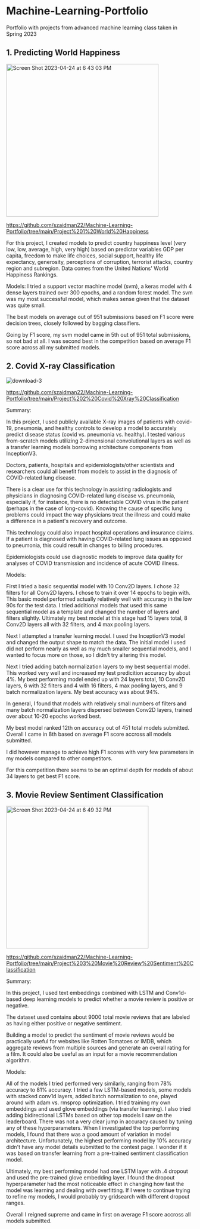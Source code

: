 # Machine-Learning-Portfolio
Portfolio with projects from advanced machine learning class taken in Spring 2023

## 1. Predicting World Happiness

<img width="409" alt="Screen Shot 2023-04-24 at 6 43 03 PM" src="https://user-images.githubusercontent.com/61389709/234132003-959c6b80-f891-4f8d-83e3-f62d71f2f127.png">

https://github.com/szaidman22/Machine-Learning-Portfolio/tree/main/Project%201%20World%20Happiness

For this project, I created models to predict country happiness level (very low, low, average, high, very high) based on predictor variables GDP per capita, freedom to make life choices, social support, healthy life expectancy, generosity, perceptions of corruption, terrorist attacks, country region and subregion. Data comes from the United Nations' World Happiness Rankings.

Models:
I tried a support vector machine model (svm), a keras model with 4 dense layers trained over 300 epochs, and a random forest model. The svm was my most successful model, which makes sense given that the dataset was quite small.

The best models on average out of 951 submissions based on F1 score were decision trees, closely followed by bagging classifiers.

Going by F1 score, my svm model came in 5th out of 951 total submissions, so not bad at all. I was second best in the competition based on average F1 score across all my submitted models.

## 2. Covid X-ray Classification

![download-3](https://user-images.githubusercontent.com/61389709/234132133-eeef0c59-9df9-47e3-ac60-a00eb1e37f7a.png)

https://github.com/szaidman22/Machine-Learning-Portfolio/tree/main/Project%202%20Covid%20Xray%20Classification

Summary:

In this project, I used publicly available X-ray images of patients with covid-19, pneumonia, and healthy controls to develop a model to accurately predict disease status (covid vs. pneumonia vs. healthy). I tested various from-scratch models utilizing 2-dimensional convolutional layers as well as a transfer learning models borrowing architecture components from InceptionV3.

Doctors, patients, hospitals and epidemiologists/other scientists and researchers could all benefit from models to assist in the diagnosis of COVID-related lung disease.

There is a clear use for this technology in assisting radiologists and physicians in diagnosing COVID-related lung disease vs. pneumonia, especially if, for instance, there is no detectable COVID virus in the patient (perhaps in the case of long-covid). Knowing the cause of specific lung problems could impact the way physicians treat the illness and could make a difference in a patient's recovery and outcome.

This technology could also impact hospital operations and insurance claims. If a patient is diagnosed with having COVID-related lung issues as opposed to pneumonia, this could result in changes to billing procedures.

Epidemiologists could use diagnostic models to improve data quality for analyses of COVID transmission and incidence of acute COVID illness.

Models:

First I tried a basic sequential model with 10 Conv2D layers. I chose 32 filters for all Conv2D layers. I chose to train it over 14 epochs to begin with. This basic model performed actually relatively well with accuracy in the low 90s for the test data. I tried additional models that used this same sequential model as a template and changed the number of layers and filters slightly. Ultimately my best model at this stage had 15 layers total, 8 Conv2D layers all with 32 filters, and 4 max pooling layers.

Next I attempted a transfer learning model. I used the InceptionV3 model and changed the output shape to match the data. The initial model I used did not perform nearly as well as my much smaller sequential models, and I wanted to focus more on those, so I didn't try altering this model.

Next I tried adding batch normalization layers to my best sequential model. This worked very well and increased my test predicition accuracy by about 4%. My best performing model ended up with 24 layers total, 10 Conv2D layers, 6 with 32 filters and 4 with 16 filters, 4 max pooling layers, and 9 batch normalization layers. My best accuracy was about 94%.

In general, I found that models with relatively small numbers of filters and many batch normalization layers dispersed between Conv2D layers, trained over about 10-20 epochs worked best.

My best model ranked 12th on accuracy out of 451 total models submitted. Overall I came in 8th based on average F1 score accross all models submitted.

I did however manage to achieve high F1 scores with very few parameters in my models compared to other competitors.

For this competition there seems to be an optimal depth for models of about 34 layers to get best F1 score.

## 3. Movie Review Sentiment Classification

<img width="382" alt="Screen Shot 2023-04-24 at 6 49 32 PM" src="https://user-images.githubusercontent.com/61389709/234132810-ee08a03c-12a9-4403-9266-14145243a075.png">

https://github.com/szaidman22/Machine-Learning-Portfolio/tree/main/Project%203%20Movie%20Review%20Sentiment%20Classification

Summary:

In this project, I used text embeddings combined with LSTM and Conv1d-based deep learning models to predict whether a movie review is positive or negative.

The dataset used contains about 9000 total movie reviews that are labeled as having either positive or negative sentiment.

Building a model to predict the sentiment of movie reviews would be practically useful for websites like Rotten Tomatoes or IMDB, which aggregate reviews from multiple sources and generate an overall rating for a film. It could also be useful as an input for a movie recommendation algorithm.

Models:

All of the models I tried performed very similarly, ranging from 78% accuracy to 81% accuracy. I tried a few LSTM-based models, some models with stacked conv1d layers, added batch normalization to one, played around with adam vs. rmsprop optimization. I tried training my own embeddings and used glove embeddings (via transfer learning). I also tried adding bidirectional LSTMs based on other top models I saw on the leaderboard. There was not a very clear jump in accuracy caused by tuning any of these hyperparameters. When I investigated the top performing models, I found that there was a good amount of variation in model architecture. Unfortunately, the highest performing model by 10% accuracy didn't have any model details submitted to the contest page. I wonder if it was based on transfer learning from a pre-trained sentiment classification model.

Ultimately, my best performing model had one LSTM layer with .4 dropout and used the pre-trained glove embedding layer. I found the dropout hyperparameter had the most noticeable effect in changing how fast the model was learning and dealing with overfitting. If I were to continue trying to refine my models, I would probably try gridsearch with different dropout ranges.

Overall I reigned supreme and came in first on average F1 score accross all models submitted.
